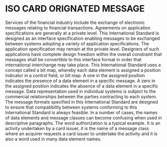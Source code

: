 # ISO CARD ORIGNATED MESSAGE
Services of the financial industry include the exchange of electronic messages relating to financial transactions. 
Agreements on application specifications are generally at a private level. This International Standard is designed as an interface specification enabling messages to be exchanged between systems adopting a variety of application specifications. 
The application specification may remain at the private level. Designers of such applications have complete design freedom within the overall constraint that messages shall be convertible to this interface format in order that international interchange may take place. 
This International Standard uses a concept called a bit map, whereby each data element is assigned a position indicator in a control field, or bit map. A one in the assigned position indicates the presence of a data element in a specific message. 
A zero in the assigned position indicates the absence of a data element in a specific message. Data representation used in individual systems is subject to the commercial relationships between the parties contracting to each system. 
The message formats specified in this International Standard are designed to ensure that compatibility between systems conforming to this International Standard is always feasible. In a number of cases, the names of data elements and message classes can become confusing when used in descriptive paragraphs. The word authorization is a typical example. 
It is an activity undertaken by a card issuer, it is the name of a message class where an acquirer requests a card issuer to undertake the activity and it is also a word used in many data element names.
